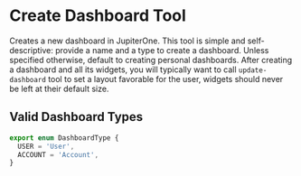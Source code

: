# Create Dashboard Tool

Creates a new dashboard in JupiterOne. This tool is simple and self-descriptive: provide a name and a type to create a dashboard. Unless specified otherwise, default to creating personal dashboards.
After creating a dashboard and all its widgets, you will typically want to call `update-dashboard` tool to set a layout favorable for the user, widgets should never be left at their default size.

## Valid Dashboard Types
```typescript
export enum DashboardType {
  USER = 'User',
  ACCOUNT = 'Account',
}
```